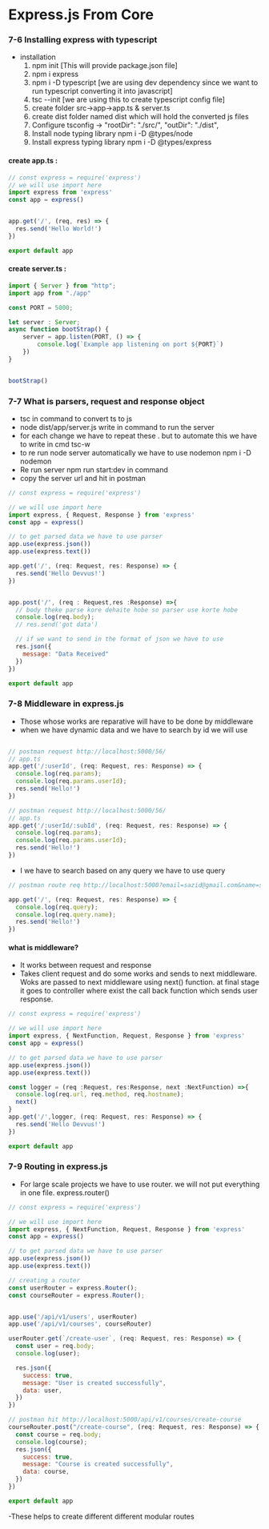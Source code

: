 # Express.js From Core
### 7-6 Installing express with typescript
- installation
  1. npm init [This will provide package.json file] 
  2. npm i express
  3. npm i -D typescript [we are using dev dependency since we want to run typescript converting it into javascript]
  4. tsc --init [we are using this to create typescript config file]
  5. create folder src->app->app.ts & server.ts
  6. create dist folder named dist which will hold the converted js files
  7. Configure tsconfig ->  "rootDir": "./src/", "outDir": "./dist", 
  8. Install node typing library npm i -D @types/node
  9. Install express typing library npm i -D @types/express
#### create app.ts :
```javascript
// const express = require('express')
// we will use import here 
import express from 'express'
const app = express()


app.get('/', (req, res) => {
  res.send('Hello World!')
})

export default app
```
#### create server.ts :
```javascript
import { Server } from "http";
import app from "./app"

const PORT = 5000;

let server : Server;
async function bootStrap() {
    server = app.listen(PORT, () => {
        console.log(`Example app listening on port ${PORT}`)
    })
} 


bootStrap()
```

### 7-7 What is parsers, request and response object

- tsc in command to convert ts to js 
- node dist/app/server.js write in command to run the server
- for each change we have to repeat these . but to automate this we have to write in cmd tsc-w 
- to re run node server automatically we have to use nodemon npm i -D nodemon
- Re run server npm run start:dev in command
- copy the server url and hit in postman

```js
// const express = require('express')

// we will use import here 
import express, { Request, Response } from 'express'
const app = express()

// to get parsed data we have to use parser
app.use(express.json())
app.use(express.text())

app.get('/', (req: Request, res: Response) => {
  res.send('Hello Devvus!')
})


app.post('/', (req : Request,res :Response) =>{
  // body theke parse kore dehaite hobe so parser use korte hobe
  console.log(req.body);
  // res.send('got data')

  // if we want to send in the format of json we have to use 
  res.json({
    message: "Data Received"
  })
})

export default app
```

### 7-8 Middleware in express.js
- Those whose works are reparative will have to be done by middleware
- when we have dynamic data  and we have to search by id we will use 
```js

// postman request http://localhost:5000/56/
// app.ts
app.get('/:userId', (req: Request, res: Response) => {
  console.log(req.params);
  console.log(req.params.userId);
  res.send('Hello!')
})

// postman request http://localhost:5000/56/
// app.ts
app.get('/:userId/:subId', (req: Request, res: Response) => {
  console.log(req.params);
  console.log(req.params.userId);
  res.send('Hello!')
})
```
- I we have to search based on any query we have to use query
```js
// postman route req http://localhost:5000?email=sazid@gmail.com&name=sazid

app.get('/', (req: Request, res: Response) => {
  console.log(req.query);
  console.log(req.query.name);
  res.send('Hello!')
})

```

#### what is middleware?
- It works between request and response
- Takes client request and do some works and sends to next middleware. Woks are passed to next middleware using next() function. at final stage it goes to controller where exist the call back function which sends user response.

```js
// const express = require('express')

// we will use import here 
import express, { NextFunction, Request, Response } from 'express'
const app = express()

// to get parsed data we have to use parser
app.use(express.json())
app.use(express.text())

const logger = (req :Request, res:Response, next :NextFunction) =>{
  console.log(req.url, req.method, req.hostname);
  next()
}
app.get('/',logger, (req: Request, res: Response) => {
  res.send('Hello Devvus!')
})

export default app
```
### 7-9 Routing in express.js
- For large scale projects we have to use router. we will not put everything in one file. express.router()

```js
// const express = require('express')

// we will use import here 
import express, { NextFunction, Request, Response } from 'express'
const app = express()

// to get parsed data we have to use parser
app.use(express.json())
app.use(express.text())

// creating a router
const userRouter = express.Router();
const courseRouter = express.Router();


app.use('/api/v1/users', userRouter)
app.use('/api/v1/courses', courseRouter)

userRouter.get(`/create-user`, (req: Request, res: Response) => {
  const user = req.body;
  console.log(user);

  res.json({
    success: true,
    message: "User is created successfully",
    data: user,
  })
})

// postman hit http://localhost:5000/api/v1/courses/create-course
courseRouter.post("/create-course", (req: Request, res: Response) => {
  const course = req.body;
  console.log(course);
  res.json({
    success: true,
    message: "Course is created successfully",
    data: course,
  })
})

export default app
```
-These helps to create different different modular routes